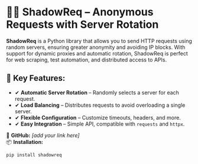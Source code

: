 # 🕵️‍♂️ ShadowReq – Anonymous Requests with Server Rotation

**ShadowReq** is a Python library that allows you to send HTTP requests using random servers, ensuring greater anonymity and avoiding IP blocks. With support for dynamic proxies and automatic rotation, ShadowReq is perfect for web scraping, test automation, and distributed access to APIs.

## 🚀 Key Features:
- ✔ **Automatic Server Rotation** – Randomly selects a server for each request.
- ✔ **Load Balancing** – Distributes requests to avoid overloading a single server.
- ✔ **Flexible Configuration** – Customize timeouts, headers, and more.
- ✔ **Easy Integration** – Simple API, compatible with `requests` and `httpx`.

🔗 **GitHub:** *[add your link here]*  
📦 **Installation:**  
```bash
pip install shadowreq
